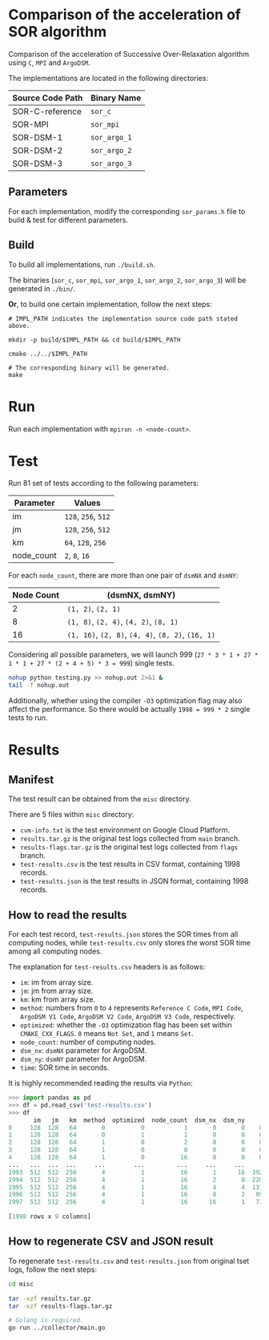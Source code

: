 # Comparison of the acceleration of SOR algorithm

Comparison of the acceleration of Successive Over-Relaxation algorithm using `C`, `MPI` and `ArgoDSM`.

The implementations are located in the following directories:

| Source Code Path | Binary Name |
|---|---|
| SOR-C-reference | `sor_c` |
| SOR-MPI | `sor_mpi` |
| SOR-DSM-1 | `sor_argo_1` |
| SOR-DSM-2 | `sor_argo_2` |
| SOR-DSM-3 | `sor_argo_3` |

## Parameters

For each implementation, modify the corresponding `sor_params.h` file to build & test for different parameters.

## Build

To build all implementations, run `./build.sh`.

The binaries (`sor_c`, `sor_mpi`, `sor_argo_1`, `sor_argo_2`, `sor_argo_3`) will be generated in `./bin/`.

**Or**, to build one certain implementation, follow the next steps:

```
# IMPL_PATH indicates the implementation source code path stated above.

mkdir -p build/$IMPL_PATH && cd build/$IMPL_PATH

cmake ../../$IMPL_PATH

# The corresponding binary will be generated.
make
```

# Run

Run each implementation with `mpirun -n <node-count>`.

# Test

Run 81 set of tests according to the following parameters:

| Parameter | Values |
|---|---|
| im | `128`, `256`, `512` |
| jm | `128`, `256`, `512` |
| km | `64`, `128`, `256` |
| node_count | `2`, `8`, `16` |

For each `node_count`, there are more than one pair of `dsmNX` and `dsmNY`:

| Node Count | (dsmNX, dsmNY) |
|---|---|
| 2 | `(1, 2)`, `(2, 1)` |
| 8 | `(1, 8)`, `(2, 4)`, `(4, 2)`, `(8, 1)` |
| 16 | `(1, 16)`, `(2, 8)`, `(4, 4)`, `(8, 2)`, `(16, 1)` |

Considering all possible parameters, we will launch
999 (`27 * 3 * 1 + 27 * 1 * 1 + 27 * (2 + 4 + 5) * 3 = 999`) single tests.

```bash
nohup python testing.py >> nohup.out 2>&1 &
tail -f nohup.out
```

Additionally, whether using the compiler `-O3` optimization flag may also affect the performance. So there would be actually `1998 = 999 * 2` single tests to run.

# Results

## Manifest

The test result can be obtained from the `misc` directory.

There are 5 files within `misc` directory:

- `cvm-info.txt` is the test environment on Google Cloud Platform.
- `results.tar.gz` is the original test logs collected from `main` branch.
- `results-flags.tar.gz` is the original test logs collected from `flags` branch.
- `test-results.csv` is the test results in CSV format, containing 1998 records.
- `test-results.json` is the test results in JSON format, containing 1998 records.

## How to read the results

For each test record, `test-results.json` stores the SOR times from all computing nodes, while `test-results.csv` only stores the worst SOR time among all computing nodes.

The explanation for `test-results.csv` headers is as follows:

- `im`: im from array size.
- `jm`: jm from array size.
- `km`: km from array size.
- `method`: numbers from `0` to `4` represents `Reference C Code`, `MPI Code`, `ArgoDSM V1 Code`, `ArgoDSM V2 Code`, `ArgoDSM V3 Code`, respectively.
- `optimized`: whether the `-O3` optimization flag has been set within `CMAKE_CXX_FLAGS`. `0` means `Not Set`, and `1` means `Set`.
- `node_count`: number of computing nodes.
- `dsm_nx`: `dsmNX` parameter for ArgoDSM.
- `dsm_ny`: `dsmNY` parameter for ArgoDSM.
- `time`: SOR time in seconds.

It is highly recommended reading the results via `Python`:

```python
>>> import pandas as pd
>>> df = pd.read_csv('test-results.csv')
>>> df
       im   jm   km  method  optimized  node_count  dsm_nx  dsm_ny        time
0     128  128   64       0          0           1       0       0    0.412469
1     128  128   64       0          1           1       0       0    0.079119
2     128  128   64       1          0           2       0       0    0.154202
3     128  128   64       1          0           8       0       0    0.041014
4     128  128   64       1          0          16       0       0    0.048649
...   ...  ...  ...     ...        ...         ...     ...     ...         ...
1993  512  512  256       4          1          16       1      16  392.790839
1994  512  512  256       4          1          16       2       8  220.773610
1995  512  512  256       4          1          16       4       4  131.017681
1996  512  512  256       4          1          16       8       2   99.353269
1997  512  512  256       4          1          16      16       1   73.367359

[1998 rows x 9 columns]
```

## How to regenerate CSV and JSON result

To regenerate `test-results.csv` and `test-results.json` from original tset logs, follow the next steps:

```bash
cd misc

tar -xzf results.tar.gz
tar -xzf results-flags.tar.gz

# Golang is required.
go run ../collector/main.go
```
